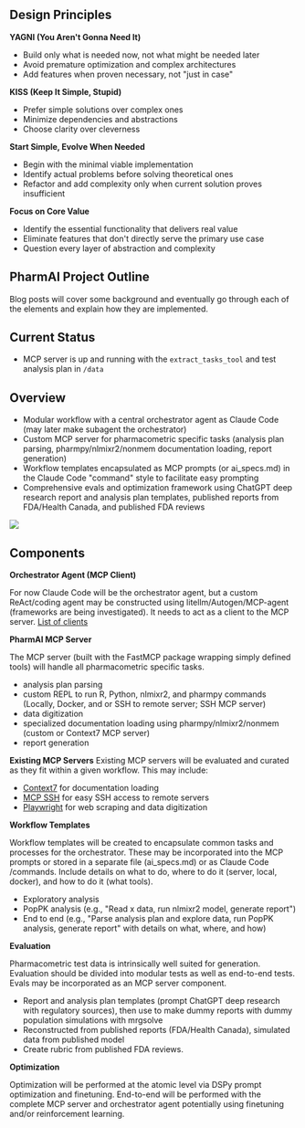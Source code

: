 ## Design Principles

**YAGNI (You Aren't Gonna Need It)**
- Build only what is needed now, not what might be needed later
- Avoid premature optimization and complex architectures
- Add features when proven necessary, not "just in case"

**KISS (Keep It Simple, Stupid)**  
- Prefer simple solutions over complex ones
- Minimize dependencies and abstractions
- Choose clarity over cleverness

**Start Simple, Evolve When Needed**
- Begin with the minimal viable implementation
- Identify actual problems before solving theoretical ones
- Refactor and add complexity only when current solution proves insufficient

**Focus on Core Value**
- Identify the essential functionality that delivers real value
- Eliminate features that don't directly serve the primary use case
- Question every layer of abstraction and complexity

## PharmAI Project Outline
Blog posts will cover some background and eventually go through each of the elements and explain how they are implemented.

## Current Status
- MCP server is up and running with the `extract_tasks_tool` and test analysis plan in `/data`

## Overview
- Modular workflow with a central orchestrator agent as Claude Code (may later make subagent the orchestrator)
- Custom MCP server for pharmacometric specific tasks (analysis plan parsing, pharmpy/nlmixr2/nonmem documentation loading, report generation)
- Workflow templates encapsulated as MCP prompts (or ai_specs.md) in the Claude Code "command" style to facilitate easy prompting
- Comprehensive evals and optimization framework using ChatGPT deep research report and analysis plan templates, published reports from FDA/Health Canada, and published FDA reviews

![](./architecture_overview.png)

## Components
**Orchestrator Agent (MCP Client)**

For now Claude Code will be the orchestrator agent, but a custom ReAct/coding agent may be constructed using litellm/Autogen/MCP-agent (frameworks are being investigated). It needs to act as a client to the MCP server. [List of clients](https://modelcontextprotocol.io/clients)

**PharmAI MCP Server**

The MCP server (built with the FastMCP package wrapping simply defined tools) will handle all pharmacometric specific tasks. 
- analysis plan parsing
- custom REPL to run R, Python, nlmixr2, and pharmpy commands (Locally, Docker, and or SSH to remote server; SSH MCP server)
- data digitization
- specialized documentation loading using pharmpy/nlmixr2/nonmem (custom or Context7 MCP server)
- report generation

**Existing MCP Servers**
Existing MCP servers will be evaluated and curated as they fit within a given workflow. This may include:
- [Context7](https://github.com/upstash/context7) for documentation loading
- [MCP SSH](https://github.com/tufantunc/ssh-mcp) for easy SSH access to remote servers
- [Playwright](https://github.com/microsoft/playwright-mcp) for web scraping and data digitization

**Workflow Templates**

Workflow templates will be created to encapsulate common tasks and processes for the orchestrator. These may be incorporated into the MCP prompts or stored in a separate file (ai_specs.md) or as Claude Code /commands. Include details on what to do, where to do it (server, local, docker), and how to do it (what tools).
- Exploratory analysis
- PopPK analysis (e.g., "Read x data, run nlmixr2 model, generate report")
- End to end (e.g., "Parse analysis plan and explore data, run PopPK analysis, generate report" with details on what, where, and how)

**Evaluation**

Pharmacometric test data is intrinsically well suited for generation. Evaluation should be divided into modular tests as well as end-to-end tests.  Evals may be incorporated as an MCP server component.
- Report and analysis plan templates (prompt ChatGPT deep research with regulatory sources), then use to make dummy reports with dummy population simulations with mrgsolve
- Reconstructed from published reports (FDA/Health Canada), simulated data from published model
- Create rubric from published FDA reviews.

**Optimization**

Optimization will be performed at the atomic level via DSPy prompt optimization and finetuning. End-to-end will be performed with the complete MCP server and orchestrator agent potentially using finetuning and/or reinforcement learning. 


